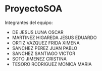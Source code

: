 # ProyectoSOA
Integrantes del equipo:
- DE JESUS LUNA OSCAR
- MARTINEZ HIGAREDA JESUS EDUARDO
- ORTIZ VAZQUEZ FRIDA XIMENA
- SANCHEZ PEREZ JUAN PABLO
- SANCHEZ SANTIAGO VICTOR
- SOTO JIMENEZ CRISTINA
- TESORO RODRIGUEZ MONICA MARIA
